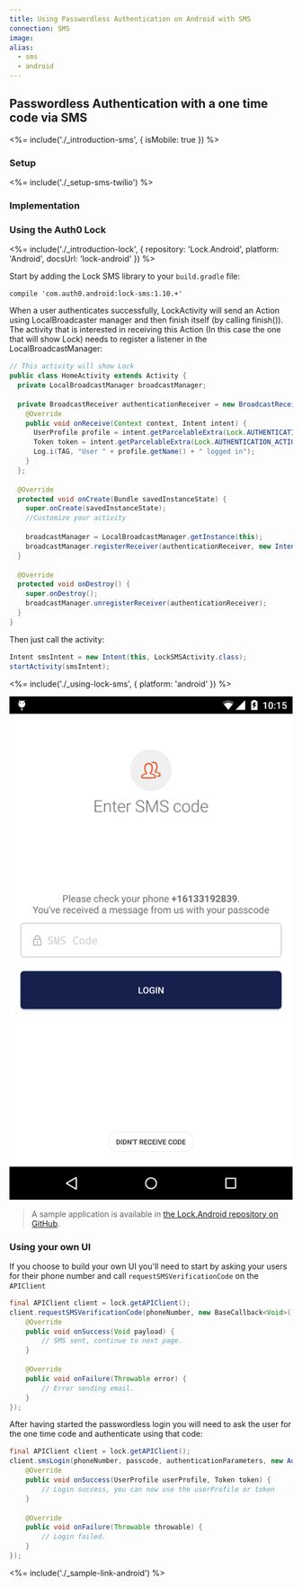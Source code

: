 ```yaml
---
title: Using Passwordless Authentication on Android with SMS
connection: SMS
image:
alias:
  - sms
  - android
---
```


## Passwordless Authentication with a one time code via SMS

<%= include('./_introduction-sms', { isMobile: true }) %>

### Setup

<%= include('./_setup-sms-twilio') %>

### Implementation

### Using the Auth0 Lock

<%= include('./_introduction-lock', { repository: 'Lock.Android', platform: 'Android', docsUrl: 'lock-android' }) %>

Start by adding the Lock SMS library to your `build.gradle` file:

```
compile 'com.auth0.android:lock-sms:1.10.+'
```

When a user authenticates successfully, LockActivity will send an Action using LocalBroadcaster manager and then finish itself (by calling finish()). The activity that is interested in receiving this Action (In this case the one that will show Lock) needs to register a listener in the LocalBroadcastManager:

```java
// This activity will show Lock
public class HomeActivity extends Activity {
  private LocalBroadcastManager broadcastManager;

  private BroadcastReceiver authenticationReceiver = new BroadcastReceiver() {
    @Override
    public void onReceive(Context context, Intent intent) {
      UserProfile profile = intent.getParcelableExtra(Lock.AUTHENTICATION_ACTION_PROFILE_PARAMETER);
      Token token = intent.getParcelableExtra(Lock.AUTHENTICATION_ACTION_TOKEN_PARAMETER);
      Log.i(TAG, "User " + profile.getName() + " logged in");
    }
  };

  @Override
  protected void onCreate(Bundle savedInstanceState) {
    super.onCreate(savedInstanceState);
    //Customize your activity

    broadcastManager = LocalBroadcastManager.getInstance(this);
    broadcastManager.registerReceiver(authenticationReceiver, new IntentFilter(Lock.AUTHENTICATION_ACTION));
  }

  @Override
  protected void onDestroy() {
    super.onDestroy();
    broadcastManager.unregisterReceiver(authenticationReceiver);
  }
}
```

Then just call the activity:

```java
Intent smsIntent = new Intent(this, LockSMSActivity.class);
startActivity(smsIntent);
```

<%= include('./_using-lock-sms', { platform: 'android' }) %>

![](/media/articles/connections/passwordless/passwordless-sms-enter-code-android.png)

> A sample application is available in [the Lock.Android repository on GitHub](https://github.com/auth0/Lock.Android/tree/master/app/src/main).

### Using your own UI

If you choose to build your own UI you'll need to start by asking your users for their phone number and call `requestSMSVerificationCode` on the `APIClient`

```java
final APIClient client = lock.getAPIClient();
client.requestSMSVerificationCode(phoneNumber, new BaseCallback<Void>() {
    @Override
    public void onSuccess(Void payload) {
        // SMS sent, continue to next page.
    }

    @Override
    public void onFailure(Throwable error) {
        // Error sending email.
    }
});
```

After having started the passwordless login you will need to ask the user for the one time code and authenticate using that code:

```java
final APIClient client = lock.getAPIClient();
client.smsLogin(phoneNumber, passcode, authenticationParameters, new AuthenticationCallback() {
    @Override
    public void onSuccess(UserProfile userProfile, Token token) {
        // Login success, you can now use the userProfile or token
    }

    @Override
    public void onFailure(Throwable throwable) {
        // Login failed.
    }
});
```
<%= include('./_sample-link-android') %>